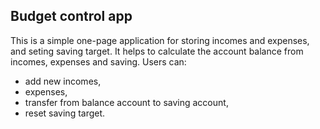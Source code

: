 ## Budget control app

This is a simple one-page application for storing incomes and expenses, and seting saving target.
It helps to calculate the account balance from incomes, expenses and saving. 
Users can:
+ add new incomes, 
+ expenses, 
+ transfer from balance account to saving account, 
+ reset saving target.
